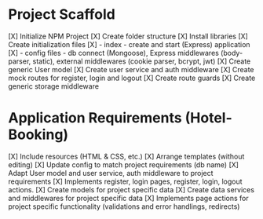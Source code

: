 # Project Scaffold

[X] Initialize NPM Project
[X] Create folder structure
[X] Install libraries
[X] Create initialization files
[X] - index - create and start (Express) application
[X] - config files - db connect (Mongoose), Express middlewares (body-parser, static), external middlewares (cookie parser, bcrypt, jwt)
[X] Create generic User model
[X] Create user service and auth middleware
[X] Create mock routes for register, login and logout
[X] Create route guards
[X] Create generic storage middleware

# Application Requirements (Hotel-Booking)

[X] Include resources (HTML & CSS, etc.)
[X] Arrange templates (without editing)
[X] Update config to match project requirements (db name)
[X] Adapt User model and user service, auth middleware to project requirements
[X] Implements register, login pages, register, login, logout actions.
[X] Create models for project specific data
[X] Create data services and middlewares for project specific data
[X] Implements page actions for project specific functionality (validations and error handlings, redirects)

